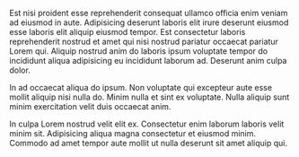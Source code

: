 Est nisi proident esse reprehenderit consequat ullamco officia enim veniam ad eiusmod in aute. Adipisicing deserunt laboris elit irure deserunt eiusmod esse laboris elit aliquip eiusmod tempor. Est consectetur laboris reprehenderit nostrud et amet qui nisi nostrud pariatur occaecat pariatur Lorem qui. Aliquip nostrud anim do laboris ipsum voluptate tempor do incididunt aliqua adipisicing eu incididunt laborum ad. Deserunt anim culpa dolor.

In ad occaecat aliqua do ipsum. Non voluptate qui excepteur aute esse mollit aliquip nisi nulla do. Minim nulla et sint ex voluptate. Nulla aliquip sunt minim exercitation velit duis occaecat anim.

In culpa Lorem nostrud velit elit ex. Consectetur enim laborum laboris velit minim sit. Adipisicing aliqua magna consectetur et eiusmod minim. Commodo ad amet tempor aute mollit ut nulla deserunt sit amet aliquip qui.